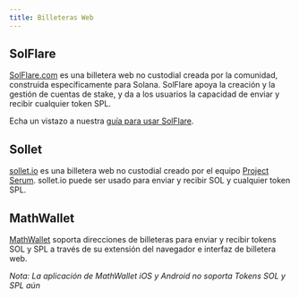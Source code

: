 ```yaml
---
title: Billeteras Web
---
```


## SolFlare
[SolFlare.com](https://solflare.com/) es una billetera web no custodial creada por la comunidad, construida específicamente para Solana.  SolFlare apoya la creación y la gestión de cuentas de stake, y da a los usuarios la capacidad de enviar y recibir cualquier token SPL.

Echa un vistazo a nuestra [ guía para usar SolFlare](solflare.md).

## Sollet
[sollet.io](https://www.sollet.io/) es una billetera web no custodial creado por el equipo [Project Serum](https://projectserum.com/).  sollet.io puede ser usado para enviar y recibir SOL y cualquier token SPL.

## MathWallet

[MathWallet](https://mathwallet.org/) soporta direcciones de billeteras para enviar y recibir tokens SOL y SPL a través de su extensión del navegador e interfaz de billetera web.

*Nota: La aplicación de MathWallet iOS y Android no soporta Tokens SOL y SPL aún*
